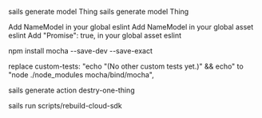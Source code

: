 sails generate model Thing
sails generate model Thing

Add NameModel in your global eslint
Add NameModel in your global asset eslint
Add "Promise": true, in your global asset eslint

npm install mocha --save-dev --save-exact

replace custom-tests: "echo \"(No other custom tests yet.)\" && echo" to "node ./node_modules mocha/bind/mocha",

sails generate action destry-one-thing

sails run scripts/rebuild-cloud-sdk


